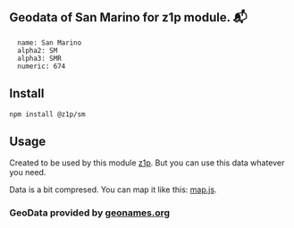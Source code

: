 
## Geodata of San Marino for z1p module. :mailbox_with_mail:

```
  name: San Marino
  alpha2: SM
  alpha3: SMR
  numeric: 674
```

## Install

```
npm install @z1p/sm
```

## Usage

Created to be used by this module [z1p](https://github.com/vzhufk/z1p).
But you can use this data whatever you need.

Data is a bit compresed. You can map it like this: [map.js](https://github.com/vzhufk/z1p/blob/master/src/map.js).

### GeoData provided by **[geonames.org](http://www.geonames.org/)**

